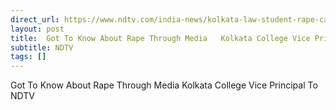 ```yaml
---
direct_url: https://www.ndtv.com/india-news/kolkata-law-student-rape-case-south-calcutta-law-college-monojit-mishra-college-vice-principal-speaks-to-ndtv-8789037#publisher=newsstand
layout: post
title:  Got To Know About Rape Through Media   Kolkata College Vice Principal To NDTV
subtitle: NDTV
tags: []
---
```


 Got To Know About Rape Through Media   Kolkata College Vice Principal To NDTV
